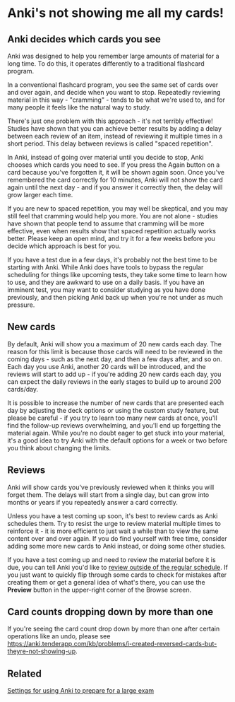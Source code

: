 # Anki's not showing me all my cards!

<h2>Anki decides which cards you see</h2>

Anki was designed to help you remember large amounts of material for a long time. To do this, it operates differently to a traditional flashcard program.

In a conventional flashcard program, you see the same set of cards over and over again, and decide when you want to stop. Repeatedly reviewing material in this way - "cramming" - tends to be what we're used to, and for many people it feels like the natural way to study.

There's just one problem with this approach - it's not terribly effective! Studies have shown that you can achieve better results by adding a delay between each review of an item, instead of reviewing it multiple times in a short period. This delay between reviews is called "spaced repetition".

In Anki, instead of going over material until you decide to stop, Anki chooses which cards you need to see. If you press the Again button on a card because you've forgotten it, it will be shown again soon. Once you've remembered the card correctly for 10 minutes, Anki will not show the card again until the next day - and if you answer it correctly then, the delay will grow larger each time.

If you are new to spaced repetition, you may well be skeptical, and you may still feel that cramming would help you more. You are not alone - studies have shown that people tend to assume that cramming will be more effective, even when results show that spaced repetition actually works better. Please keep an open mind, and try it for a few weeks before you decide which approach is best for you.

If you have a test due in a few days, it's probably not the best time to be starting with Anki. While Anki does have tools to bypass the regular scheduling for things like upcoming tests, they take some time to learn how to use, and they are awkward to use on a daily basis. If you have an imminent test, you may want to consider studying as you have done previously, and then picking Anki back up when you're not under as much pressure.

<h2>New cards</h2>

By default, Anki will show you a maximum of 20 new cards each day. The reason for this limit is because those cards will need to be reviewed in the coming days - such as the next day, and then a few days after, and so on. Each day you use Anki, another 20 cards will be introduced, and the reviews will start to add up - if you're adding 20 new cards each day, you can expect the daily reviews in the early stages to build up to around 200 cards/day.

It is possible to increase the number of new cards that are presented each day by adjusting the deck options or using the custom study feature, but please be careful - if you try to learn too many new cards at once, you'll find the follow-up reviews overwhelming, and you'll end up forgetting the material again. While you're no doubt eager to get stuck into your material, it's a good idea to try Anki with the default options for a week or two before you think about changing the limits.

<h2>Reviews</h2>

Anki will show cards you've previously reviewed when it thinks you will forget them. The delays will start from a single day, but can grow into months or years if you repeatedly answer a card correctly.

Unless you have a test coming up soon, it's best to review cards as Anki schedules them. Try to resist the urge to review material multiple times to reinforce it - it is more efficient to just wait a while than to view the same content over and over again. If you do find yourself with free time, consider adding some more new cards to Anki instead, or doing some other studies.

If you have a test coming up and need to review the material before it is due, you can tell Anki you'd like to [review outside of the regular schedule](https://docs.ankiweb.net/filtered-decks.html). If you just want to quickly flip through some cards to check for mistakes after creating them or get a general idea of what's there, you can use the **Preview** button in the upper-right corner of the Browse screen.

<h2>Card counts dropping down by more than one</h2>

If you're seeing the card count drop down by more than one after certain operations like an undo, please see <https://anki.tenderapp.com/kb/problems/i-created-reversed-cards-but-theyre-not-showing-up>.

<h2>Related</h2>

[Settings for using Anki to prepare for a large exam](https://faqs.ankiweb.net/settings-for-using-anki-to-prepare-for-a-large-exam.html)
